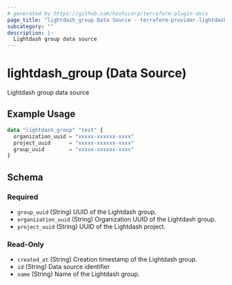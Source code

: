 ```yaml
---
# generated by https://github.com/hashicorp/terraform-plugin-docs
page_title: "lightdash_group Data Source - terraform-provider-lightdash"
subcategory: ""
description: |-
  Lightdash group data source
---
```


# lightdash_group (Data Source)

Lightdash group data source

## Example Usage

```terraform
data "lightdash_group" "test" {
  organization_uuid = "xxxxx-xxxxxx-xxxx"
  project_uuid      = "xxxxx-xxxxxx-xxxx"
  group_uuid        = "xxxxx-xxxxxx-xxxx"
}
```

<!-- schema generated by tfplugindocs -->
## Schema

### Required

- `group_uuid` (String) UUID of the Lightdash group.
- `organization_uuid` (String) Organization UUID of the Lightdash group.
- `project_uuid` (String) UUID of the Lightdash project.

### Read-Only

- `created_at` (String) Creation timestamp of the Lightdash group.
- `id` (String) Data source identifier
- `name` (String) Name of the Lightdash group.
